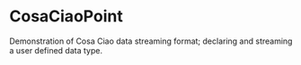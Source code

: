 CosaCiaoPoint
====

Demonstration of Cosa Ciao data streaming format; declaring and streaming a user defined data type.


